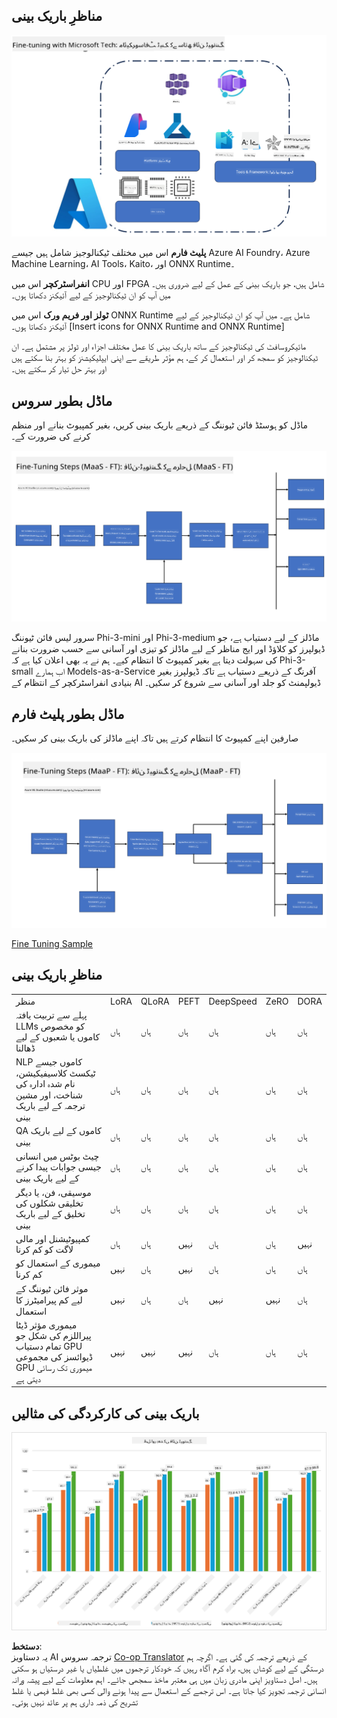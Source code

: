 <!--
CO_OP_TRANSLATOR_METADATA:
{
  "original_hash": "cb5648935f63edc17e95ce38f23adc32",
  "translation_date": "2025-05-07T13:37:28+00:00",
  "source_file": "md/03.FineTuning/FineTuning_Scenarios.md",
  "language_code": "ur"
}
-->
## مناظرِ باریک بینی

![FineTuning with MS Services](../../../../translated_images/FinetuningwithMS.3d0cec8ae693e094c38c72575e63f2c9bf1cf980ab90f1388e102709f9c979e5.ur.png)

**پلیٹ فارم** اس میں مختلف ٹیکنالوجیز شامل ہیں جیسے Azure AI Foundry، Azure Machine Learning، AI Tools، Kaito، اور ONNX Runtime۔

**انفراسٹرکچر** اس میں CPU اور FPGA شامل ہیں، جو باریک بینی کے عمل کے لیے ضروری ہیں۔ میں آپ کو ان ٹیکنالوجیز کے لیے آئیکنز دکھاتا ہوں۔

**ٹولز اور فریم ورک** اس میں ONNX Runtime شامل ہے۔ میں آپ کو ان ٹیکنالوجیز کے لیے آئیکنز دکھاتا ہوں۔
[Insert icons for ONNX Runtime and ONNX Runtime]

مائیکروسافٹ کی ٹیکنالوجیز کے ساتھ باریک بینی کا عمل مختلف اجزاء اور ٹولز پر مشتمل ہے۔ ان ٹیکنالوجیز کو سمجھ کر اور استعمال کر کے، ہم مؤثر طریقے سے اپنی ایپلیکیشنز کو بہتر بنا سکتے ہیں اور بہتر حل تیار کر سکتے ہیں۔

## ماڈل بطور سروس

ماڈل کو ہوسٹڈ فائن ٹیوننگ کے ذریعے باریک بینی کریں، بغیر کمپیوٹ بنانے اور منظم کرنے کی ضرورت کے۔

![MaaS Fine Tuning](../../../../translated_images/MaaSfinetune.3eee4630607aff0d0a137b16ab79ec5977ece923cd1fdd89557a2655c632669d.ur.png)

سرور لیس فائن ٹیوننگ Phi-3-mini اور Phi-3-medium ماڈلز کے لیے دستیاب ہے، جو ڈیولپرز کو کلاؤڈ اور ایج مناظر کے لیے ماڈلز کو تیزی اور آسانی سے حسب ضرورت بنانے کی سہولت دیتا ہے بغیر کمپیوٹ کا انتظام کیے۔ ہم نے یہ بھی اعلان کیا ہے کہ Phi-3-small اب ہمارے Models-as-a-Service آفرنگ کے ذریعے دستیاب ہے تاکہ ڈیولپرز بغیر بنیادی انفراسٹرکچر کے انتظام کے AI ڈیولپمنٹ کو جلد اور آسانی سے شروع کر سکیں۔

## ماڈل بطور پلیٹ فارم

صارفین اپنے کمپیوٹ کا انتظام کرتے ہیں تاکہ اپنے ماڈلز کی باریک بینی کر سکیں۔

![Maap Fine Tuning](../../../../translated_images/MaaPFinetune.fd3829c1122f5d1c4a6a91593ebc348548410e162acda34f18034384e3b3816a.ur.png)

[Fine Tuning Sample](https://github.com/Azure/azureml-examples/blob/main/sdk/python/foundation-models/system/finetune/chat-completion/chat-completion.ipynb)

## مناظرِ باریک بینی

| | | | | | | |
|-|-|-|-|-|-|-|
|منظر|LoRA|QLoRA|PEFT|DeepSpeed|ZeRO|DORA|
|پہلے سے تربیت یافتہ LLMs کو مخصوص کاموں یا شعبوں کے لیے ڈھالنا|ہاں|ہاں|ہاں|ہاں|ہاں|ہاں|
|NLP کاموں جیسے ٹیکسٹ کلاسیفیکیشن، نام شدہ ادارہ کی شناخت، اور مشین ترجمہ کے لیے باریک بینی|ہاں|ہاں|ہاں|ہاں|ہاں|ہاں|
|QA کاموں کے لیے باریک بینی|ہاں|ہاں|ہاں|ہاں|ہاں|ہاں|
|چیٹ بوٹس میں انسانی جیسی جوابات پیدا کرنے کے لیے باریک بینی|ہاں|ہاں|ہاں|ہاں|ہاں|ہاں|
|موسیقی، فن، یا دیگر تخلیقی شکلوں کی تخلیق کے لیے باریک بینی|ہاں|ہاں|ہاں|ہاں|ہاں|ہاں|
|کمپیوٹیشنل اور مالی لاگت کو کم کرنا|ہاں|ہاں|نہیں|ہاں|ہاں|نہیں|
|میموری کے استعمال کو کم کرنا|نہیں|ہاں|نہیں|ہاں|ہاں|ہاں|
|موثر فائن ٹیوننگ کے لیے کم پیرامیٹرز کا استعمال|نہیں|ہاں|ہاں|نہیں|نہیں|ہاں|
|میموری مؤثر ڈیٹا پیراللزم کی شکل جو تمام دستیاب GPU ڈیوائسز کی مجموعی GPU میموری تک رسائی دیتی ہے|نہیں|نہیں|نہیں|ہاں|ہاں|ہاں|

## باریک بینی کی کارکردگی کی مثالیں

![Finetuning Performance](../../../../translated_images/Finetuningexamples.a9a41214f8f5afc186adb16a413b1c17e2f43a89933ba95feb5aee84b0b24add.ur.png)

**دستخط**:  
یہ دستاویز AI ترجمہ سروس [Co-op Translator](https://github.com/Azure/co-op-translator) کے ذریعے ترجمہ کی گئی ہے۔ اگرچہ ہم درستگی کے لیے کوشاں ہیں، براہ کرم آگاہ رہیں کہ خودکار ترجموں میں غلطیاں یا غیر درستیاں ہو سکتی ہیں۔ اصل دستاویز اپنی مادری زبان میں ہی معتبر ماخذ سمجھی جائے۔ اہم معلومات کے لیے پیشہ ورانہ انسانی ترجمہ تجویز کیا جاتا ہے۔ اس ترجمے کے استعمال سے پیدا ہونے والی کسی بھی غلط فہمی یا غلط تشریح کی ذمہ داری ہم پر عائد نہیں ہوتی۔